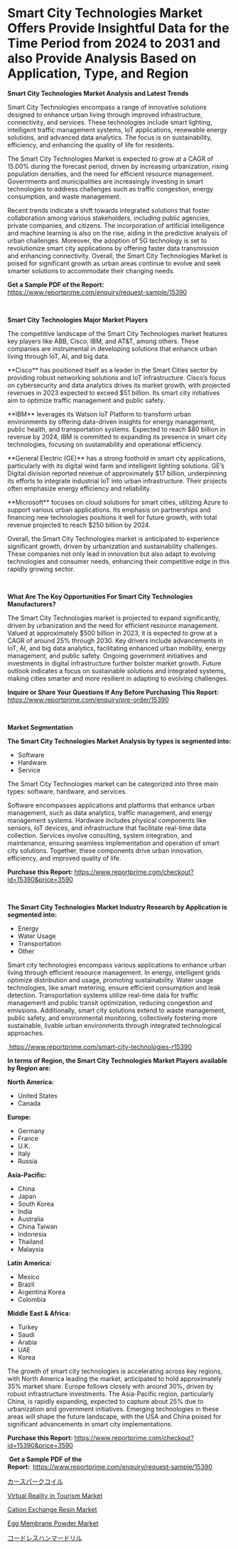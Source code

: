 <p><h1>Smart City Technologies Market Offers Provide Insightful Data for the Time Period from 2024 to 2031 and also Provide Analysis Based on Application, Type, and Region</h1></p><p><strong>Smart City Technologies Market Analysis and Latest Trends</strong></p>
<p><p>Smart City Technologies encompass a range of innovative solutions designed to enhance urban living through improved infrastructure, connectivity, and services. These technologies include smart lighting, intelligent traffic management systems, IoT applications, renewable energy solutions, and advanced data analytics. The focus is on sustainability, efficiency, and enhancing the quality of life for residents.</p><p>The Smart City Technologies Market is expected to grow at a CAGR of 15.00% during the forecast period, driven by increasing urbanization, rising population densities, and the need for efficient resource management. Governments and municipalities are increasingly investing in smart technologies to address challenges such as traffic congestion, energy consumption, and waste management.</p><p>Recent trends indicate a shift towards integrated solutions that foster collaboration among various stakeholders, including public agencies, private companies, and citizens. The incorporation of artificial intelligence and machine learning is also on the rise, aiding in the predictive analysis of urban challenges. Moreover, the adoption of 5G technology is set to revolutionize smart city applications by offering faster data transmission and enhancing connectivity. Overall, the Smart City Technologies Market is poised for significant growth as urban areas continue to evolve and seek smarter solutions to accommodate their changing needs.</p></p>
<p><strong>Get a Sample PDF of the Report:&nbsp;</strong> <a href="https://www.reportprime.com/enquiry/request-sample/15390">https://www.reportprime.com/enquiry/request-sample/15390</a></p>
<p>&nbsp;</p>
<p><strong>Smart City Technologies Major Market Players</strong></p>
<p><p>The competitive landscape of the Smart City Technologies market features key players like ABB, Cisco, IBM, and AT&T, among others. These companies are instrumental in developing solutions that enhance urban living through IoT, AI, and big data.</p><p>**Cisco** has positioned itself as a leader in the Smart Cities sector by providing robust networking solutions and IoT infrastructure. Cisco’s focus on cybersecurity and data analytics drives its market growth, with projected revenues in 2023 expected to exceed $51 billion. Its smart city initiatives aim to optimize traffic management and public safety.</p><p>**IBM** leverages its Watson IoT Platform to transform urban environments by offering data-driven insights for energy management, public health, and transportation systems. Expected to reach $80 billion in revenue by 2024, IBM is committed to expanding its presence in smart city technologies, focusing on sustainability and operational efficiency.</p><p>**General Electric (GE)** has a strong foothold in smart city applications, particularly with its digital wind farm and intelligent lighting solutions. GE’s Digital division reported revenue of approximately $17 billion, underpinning its efforts to integrate industrial IoT into urban infrastructure. Their projects often emphasize energy efficiency and reliability.</p><p>**Microsoft** focuses on cloud solutions for smart cities, utilizing Azure to support various urban applications. Its emphasis on partnerships and financing new technologies positions it well for future growth, with total revenue projected to reach $250 billion by 2024.</p><p>Overall, the Smart City Technologies market is anticipated to experience significant growth, driven by urbanization and sustainability challenges. These companies not only lead in innovation but also adapt to evolving technologies and consumer needs, enhancing their competitive edge in this rapidly growing sector.</p></p>
<p>&nbsp;</p>
<p><strong>What Are The Key Opportunities For Smart City Technologies Manufacturers?</strong></p>
<p><p>The Smart City Technologies market is projected to expand significantly, driven by urbanization and the need for efficient resource management. Valued at approximately $500 billion in 2023, it is expected to grow at a CAGR of around 25% through 2030. Key drivers include advancements in IoT, AI, and big data analytics, facilitating enhanced urban mobility, energy management, and public safety. Ongoing government initiatives and investments in digital infrastructure further bolster market growth. Future outlook indicates a focus on sustainable solutions and integrated systems, making cities smarter and more resilient in adapting to evolving challenges.</p></p>
<p><strong>Inquire or Share Your Questions If Any Before Purchasing This Report:</strong> <a href="https://www.reportprime.com/enquiry/pre-order/15390">https://www.reportprime.com/enquiry/pre-order/15390</a></p>
<p>&nbsp;</p>
<p><strong>Market Segmentation</strong></p>
<p><strong>The Smart City Technologies Market Analysis by types is segmented into:</strong></p>
<p><ul><li>Software</li><li>Hardware</li><li>Service</li></ul></p>
<p><p>The Smart City Technologies market can be categorized into three main types: software, hardware, and services. </p><p>Software encompasses applications and platforms that enhance urban management, such as data analytics, traffic management, and energy management systems. Hardware includes physical components like sensors, IoT devices, and infrastructure that facilitate real-time data collection. Services involve consulting, system integration, and maintenance, ensuring seamless implementation and operation of smart city solutions. Together, these components drive urban innovation, efficiency, and improved quality of life.</p></p>
<p><strong>Purchase this Report:&nbsp;</strong><a href="https://www.reportprime.com/checkout?id=15390&price=3590">https://www.reportprime.com/checkout?id=15390&price=3590</a></p>
<p>&nbsp;</p>
<p><strong>The Smart City Technologies Market Industry Research by Application is segmented into:</strong></p>
<p><ul><li>Energy</li><li>Water Usage</li><li>Transportation</li><li>Other</li></ul></p>
<p><p>Smart city technologies encompass various applications to enhance urban living through efficient resource management. In energy, intelligent grids optimize distribution and usage, promoting sustainability. Water usage technologies, like smart metering, ensure efficient consumption and leak detection. Transportation systems utilize real-time data for traffic management and public transit optimization, reducing congestion and emissions. Additionally, smart city solutions extend to waste management, public safety, and environmental monitoring, collectively fostering more sustainable, livable urban environments through integrated technological approaches.</p></p>
<p><a href="https://www.reportprime.com/smart-city-technologies-r15390">&nbsp;https://www.reportprime.com/smart-city-technologies-r15390</a></p>
<p><strong>In terms of Region, the Smart City Technologies Market Players available by Region are:</strong></p>
<p>
    <p> <strong> North America: </strong>
        <ul>
            <li>United States</li>
            <li>Canada</li>
        </ul>
        </p> 
    <p> <strong> Europe: </strong>
        <ul>
            <li>Germany</li>
            <li>France</li>
            <li>U.K.</li>
            <li>Italy</li>
            <li>Russia</li>
        </ul>
        </p> 
    <p> <strong> Asia-Pacific: </strong>
        <ul>
            <li>China</li>
            <li>Japan</li>
            <li>South Korea</li>
            <li>India</li>
            <li>Australia</li>
            <li>China Taiwan</li>
            <li>Indonesia</li>
            <li>Thailand</li>
            <li>Malaysia</li>
        </ul>
        </p> 
    <p> <strong> Latin America: </strong>
        <ul>
            <li>Mexico</li>
            <li>Brazil</li>
            <li>Argentina Korea</li>
            <li>Colombia</li>
        </ul>
        </p> 
    <p> <strong> Middle East & Africa: </strong>
        <ul>
            <li>Turkey</li>
            <li>Saudi</li>
            <li>Arabia</li>
            <li>UAE</li>
            <li>Korea</li>
        </ul>
    </p>
    </p>
<p><p>The growth of smart city technologies is accelerating across key regions, with North America leading the market, anticipated to hold approximately 35% market share. Europe follows closely with around 30%, driven by robust infrastructure investments. The Asia-Pacific region, particularly China, is rapidly expanding, expected to capture about 25% due to urbanization and government initiatives. Emerging technologies in these areas will shape the future landscape, with the USA and China poised for significant advancements in smart city implementations.</p></p>
<p><strong>Purchase this Report: </strong><a href="https://www.reportprime.com/checkout?id=15390&price=3590">https://www.reportprime.com/checkout?id=15390&price=3590</a></p>
<p>&nbsp;<strong>Get a Sample PDF of the Report:&nbsp;&nbsp;</strong><a href="https://www.reportprime.com/enquiry/request-sample/15390">https://www.reportprime.com/enquiry/request-sample/15390</a></p>
<p><strong></strong></p>
<p><p><a href="https://medium.com/@jeannesawayn2023/%E8%BB%8A%E3%81%AE%E3%82%B9%E3%83%91%E3%83%BC%E3%82%AF%E3%82%B3%E3%82%A4%E3%83%AB%E5%B8%82%E5%A0%B4%E3%81%AE%E5%B1%95%E6%9C%9B%E3%81%A8%E5%B8%82%E5%A0%B4%E3%82%B7%E3%82%A7%E3%82%A2%E5%88%86%E6%9E%90-%E6%88%90%E9%95%B7%E3%83%88%E3%83%AC%E3%83%B3%E3%83%89%E3%81%A8%E5%B8%82%E5%A0%B4%E4%BA%88%E6%B8%AC-2024%E5%B9%B4-2031%E5%B9%B4-61813e9e9a02">カースパークコイル</a></p><p><a href="https://github.com/MariaWashington76/Market-Research-Report-List-1/blob/main/virtual-reality-in-tourism-market.md">Virtual Reality in Tourism Market</a></p><p><a href="https://issuu.com/reportprime-2/docs/cation-exchange-resin-market-size-2_e76a5e4e1865fa">Cation Exchange Resin Market</a></p><p><a href="https://www.linkedin.com/pulse/analyzing-egg-membrane-powder-market-dynamics-growth-drivers-h1ire?trackingId=JY3hz%2FwmQ1%2BZZDAxnDXjHg%3D%3D">Egg Membrane Powder Market</a></p><p><a href="https://medium.com/@jeannesawayn2023/cordless-hammer-drills-market-%E3%81%AF-%E3%82%B3%E3%82%B9%E3%83%88%E7%AE%A1%E7%90%86%E3%81%A8%E5%8A%B9%E7%8E%87%E5%90%91%E4%B8%8A%E3%82%92%E5%84%AA%E5%85%88%E3%81%97%E3%81%BE%E3%81%99-%E3%81%95%E3%82%89%E3%81%AB-%E5%A0%B1%E5%91%8A%E6%9B%B8%E3%81%AF%E5%B8%82%E5%A0%B4%E3%81%AE%E9%9C%80%E8%A6%81%E9%9D%A2%E3%81%A8%E4%BE%9B%E7%B5%A6%E9%9D%A2%E3%81%AE%E4%B8%A1%E6%96%B9%E3%82%92%E3%82%AB%E3%83%90%E3%83%BC%E3%81%97%E3%81%A6%E3%81%84%E3%81%BE%E3%81%99-cordless-hammer-2c17fe2b9c96">コードレスハンマードリル</a></p></p>